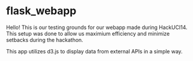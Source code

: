 flask_webapp
============
Hello!
This is our testing grounds for our webapp made during HackUCI14. 
This setup was done to allow us maximium efficiency and minimize 
setbacks during the hackathon.

This app utilizes d3.js to display data from external APIs in a 
simple way.
